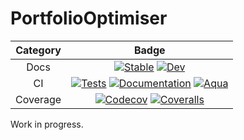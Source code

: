 # PortfolioOptimiser



| Category | Badge |
|:--------:|:-------:|
| Docs | [![Stable](https://img.shields.io/badge/docs-stable-blue.svg)](https://dcelisgarza.github.io/PortfolioOptimiser.jl/stable) [![Dev](https://img.shields.io/badge/docs-dev-blue.svg)](https://dcelisgarza.github.io/PortfolioOptimiser.jl/dev) |
| CI | [![Tests](https://github.com/dcelisgarza/PortfolioOptimiser.jl/actions/workflows/Tests.yml/badge.svg)](https://github.com/dcelisgarza/PortfolioOptimiser.jl/actions/workflows/Tests.yml) [![Documentation](https://github.com/dcelisgarza/PortfolioOptimiser.jl/actions/workflows/Documentation.yml/badge.svg)](https://github.com/dcelisgarza/PortfolioOptimiser.jl/actions/workflows/Documentation.yml) [![Aqua](https://github.com/dcelisgarza/PortfolioOptimiser.jl/actions/workflows/Aqua.yml/badge.svg)](https://github.com/dcelisgarza/PortfolioOptimiser.jl/actions/workflows/Aqua.yml)|
| Coverage | [![Codecov](https://codecov.io/gh/dcelisgarza/PortfolioOptimiser.jl/branch/main/graph/badge.svg)](https://codecov.io/gh/dcelisgarza/PortfolioOptimiser.jl) [![Coveralls](https://coveralls.io/repos/github/dcelisgarza/PortfolioOptimiser.jl/badge.svg?branch=main)](https://coveralls.io/github/dcelisgarza/PortfolioOptimiser.jl?branch=main) |

Work in progress.
